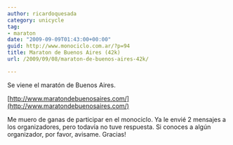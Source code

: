```yaml
---
author: ricardoquesada
category: unicycle
tag:
- maraton
date: "2009-09-09T01:43:00+00:00"
guid: http://www.monociclo.com.ar/?p=94
title: Maraton de Buenos Aires (42k)
url: /2009/09/08/maraton-de-buenos-aires-42k/

---
```


Se viene el maratón de Buenos Aires.

[http://www.maratondebuenosaires.com/](http://www.maratondebuenosaires.com/)

Me muero de ganas de participar en el monociclo. Ya le envié 2 mensajes a los
organizadores, pero todavía no tuve respuesta. Si conoces a algún organizador,
por favor, avisame. Gracias!
